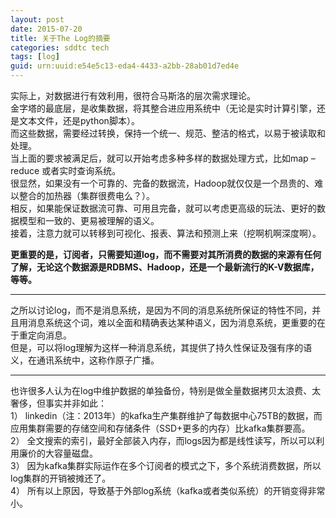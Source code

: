 ```yaml
---
layout: post
date: 2015-07-20
title: 关于The Log的摘要
categories: sddtc tech
tags: [log]
guid: urn:uuid:e54e5c13-eda4-4433-a2bb-28ab01d7ed4e
---
```


实际上，对数据进行有效利用，很符合马斯洛的层次需求理论。  
金字塔的最底层，是收集数据，将其整合进应用系统中（无论是实时计算引擎，还是文本文件，还是python脚本）。  
而这些数据，需要经过转换，保持一个统一、规范、整洁的格式，以易于被读取和处理。  
当上面的要求被满足后，就可以开始考虑多种多样的数据处理方式，比如map – reduce 或者实时查询系统。  
很显然，如果没有一个可靠的、完备的数据流，Hadoop就仅仅是一个昂贵的、难以整合的加热器（集群很费电么？）。  
相反，如果能保证数据流可靠、可用且完备，就可以考虑更高级的玩法、更好的数据模型和一致的、更易被理解的语义。  
接着，注意力就可以转移到可视化、报表、算法和预测上来（挖啊机啊深度啊）。  

**更重要的是，订阅者，只需要知道log，而不需要对其所消费的数据的来源有任何了解，无论这个数据源是RDBMS、Hadoop，还是一个最新流行的K-V数据库，等等。**  

* * *

之所以讨论log，而不是消息系统，是因为不同的消息系统所保证的特性不同，并且用消息系统这个词，难以全面和精确表达某种语义，因为消息系统，更重要的在于重定向消息。  
但是，可以将log理解为这样一种消息系统，其提供了持久性保证及强有序的语义，在通讯系统中，这称作原子广播。  

* * *

也许很多人认为在log中维护数据的单独备份，特别是做全量数据拷贝太浪费、太奢侈，但事实并非如此：  
1） linkedin（注：2013年）的kafka生产集群维护了每数据中心75TB的数据，而应用集群需要的存储空间和存储条件（SSD+更多的内存）比kafka集群要高。  
2） 全文搜索的索引，最好全部装入内存，而logs因为都是线性读写，所以可以利用廉价的大容量磁盘。  
3） 因为kafka集群实际运作在多个订阅者的模式之下，多个系统消费数据，所以log集群的开销被摊还了。  
4） 所有以上原因，导致基于外部log系统（kafka或者类似系统）的开销变得非常小。  
